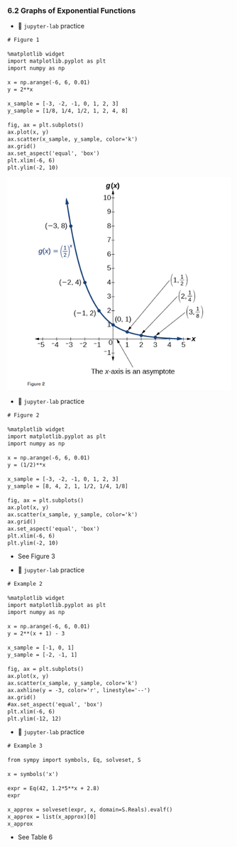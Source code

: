 ### 6.2 Graphs of Exponential Functions

- 🎯 `jupyter-lab` practice


```
# Figure 1

%matplotlib widget
import matplotlib.pyplot as plt
import numpy as np

x = np.arange(-6, 6, 0.01)
y = 2**x

x_sample = [-3, -2, -1, 0, 1, 2, 3]
y_sample = [1/8, 1/4, 1/2, 1, 2, 4, 8]

fig, ax = plt.subplots()
ax.plot(x, y)
ax.scatter(x_sample, y_sample, color='k')
ax.grid()
ax.set_aspect('equal', 'box')
plt.xlim(-6, 6)
plt.ylim(-2, 10)
```

![Figure 2](./ch06-02-fig2.png)


- 🎯 `jupyter-lab` practice


```
# Figure 2

%matplotlib widget
import matplotlib.pyplot as plt
import numpy as np

x = np.arange(-6, 6, 0.01)
y = (1/2)**x

x_sample = [-3, -2, -1, 0, 1, 2, 3]
y_sample = [8, 4, 2, 1, 1/2, 1/4, 1/8]

fig, ax = plt.subplots()
ax.plot(x, y)
ax.scatter(x_sample, y_sample, color='k')
ax.grid()
ax.set_aspect('equal', 'box')
plt.xlim(-6, 6)
plt.ylim(-2, 10)
```

- See Figure 3



- 🎯 `jupyter-lab` practice


```
# Example 2

%matplotlib widget
import matplotlib.pyplot as plt
import numpy as np

x = np.arange(-6, 6, 0.01)
y = 2**(x + 1) - 3

x_sample = [-1, 0, 1]
y_sample = [-2, -1, 1]

fig, ax = plt.subplots()
ax.plot(x, y)
ax.scatter(x_sample, y_sample, color='k')
ax.axhline(y = -3, color='r', linestyle='--')
ax.grid()
#ax.set_aspect('equal', 'box')
plt.xlim(-6, 6)
plt.ylim(-12, 12)
```

- 🎯 `jupyter-lab` practice


```
# Example 3

from sympy import symbols, Eq, solveset, S

x = symbols('x')

expr = Eq(42, 1.2*5**x + 2.8)
expr

x_approx = solveset(expr, x, domain=S.Reals).evalf()
x_approx = list(x_approx)[0]
x_approx
```


- See Table 6